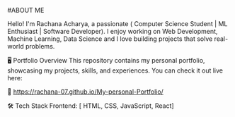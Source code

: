 #ABOUT ME

Hello! I'm Rachana Acharya, a passionate ( Computer Science Student | ML Enthusiast | Software Developer). I enjoy working on Web Development, Machine Learning, Data Science and I love building projects that solve real-world problems.

🖥️ Portfolio Overview
This repository contains my personal portfolio, showcasing my projects, skills, and experiences. You can check it out live here:

🔗 https://rachana-07.github.io/My-personal-Portfolio/

🛠️ Tech Stack
Frontend: [ HTML, CSS, JavaScript, React]


